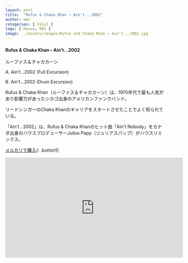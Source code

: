 ```yaml
---
layout: post
title:  "Rufus & Chaka Khan – Ain't...2002"
author: mmr
categories: [ Vinyl ]
tags: [ House, 00s ]
image: ../assets/images/Rufus and Chaka Khan – Ain't...2002.jpg
---
```


#### Rufus & Chaka Khan – Ain't...2002

ルーファス＆チャカカーン

A. Ain't...2002 (Full Excursion)

B. Ain't...2002 (Drum Excursion)

Rufus & Chaka Khan（ルーファス＆チャカカーン）は、1970年代で最も人気があり影響力があったシカゴ出身のアメリカンファンクバンド。

リードシンガーのChaka Khanのキャリアをスタートさせたことでよく知られている。

「Ain't...2002」は、Rufus & Chaka Khanのヒット曲「Ain't Nobody」をカナダ出身のハウスプロデューサーJulius Papp（ジュリアスパップ）がハウスリミックス。


[メルカリで購入](https://jp.mercari.com/item/m18858735619?afid=6142608987){: .button1}


<iframe width="560" height="315" src="https://www.youtube.com/embed/a1wD-SAUGSg?si=6SxklT9g-5MMFe5h" title="YouTube video player" frameborder="0" allow="accelerometer; autoplay; clipboard-write; encrypted-media; gyroscope; picture-in-picture; web-share" referrerpolicy="strict-origin-when-cross-origin" allowfullscreen></iframe>